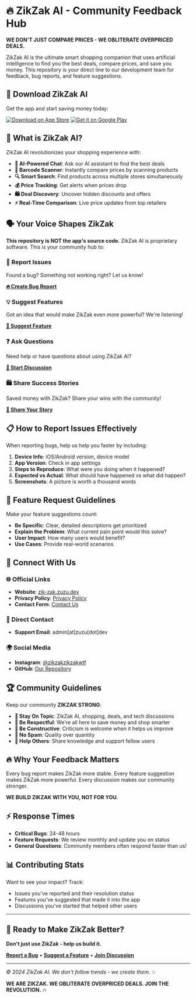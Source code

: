 # 🔥 ZikZak AI - Community Feedback Hub

**WE DON'T JUST COMPARE PRICES - WE OBLITERATE OVERPRICED DEALS.**

ZikZak AI is the ultimate smart shopping companion that uses artificial intelligence to find you the best deals, compare prices, and save you money. This repository is your direct line to our development team for feedback, bug reports, and feature suggestions.

## 📱 Download ZikZak AI

Get the app and start saving money today:

[![Download on App Store](https://img.shields.io/badge/Download_on-App_Store-black?style=for-the-badge&logo=apple&logoColor=white)](https://apps.apple.com/tr/app/zik-zak/id1563425450)
[![Get it on Google Play](https://img.shields.io/badge/Get_it_on-Google_Play-green?style=for-the-badge&logo=google-play&logoColor=white)](https://play.google.com/store/apps/details?id=dev.zuzu.zingo)

## 🚀 What is ZikZak AI?

ZikZak AI revolutionizes your shopping experience with:

- **🤖 AI-Powered Chat**: Ask our AI assistant to find the best deals
- **📱 Barcode Scanner**: Instantly compare prices by scanning products
- **🔍 Smart Search**: Find products across multiple stores simultaneously
- **💰 Price Tracking**: Get alerts when prices drop
- **🛍️ Deal Discovery**: Uncover hidden discounts and offers
- **⚡ Real-Time Comparison**: Live price updates from top retailers

## 🗣️ Your Voice Shapes ZikZak

**This repository is NOT the app's source code.** ZikZak AI is proprietary software. This is your community hub to:

### 🐛 Report Issues
Found a bug? Something not working right? Let us know!

**[🔥 Create Bug Report](https://github.com/arrrrny/zikzak_webpage/issues/new?assignees=&labels=bug&projects=&template=bug_report.md&title=%5BBUG%5D+)**

### 💡 Suggest Features
Got an idea that would make ZikZak even more powerful? We're listening!

**[🚀 Suggest Feature](https://github.com/arrrrny/zikzak_webpage/discussions/new?category=ideas)**

### ❓ Ask Questions
Need help or have questions about using ZikZak AI?

**[💬 Start Discussion](https://github.com/arrrrny/zikzak_webpage/discussions/new?category=q-a)**

### 🛍️ Share Success Stories
Saved money with ZikZak? Share your wins with the community!

**[🎯 Share Your Story](https://github.com/arrrrny/zikzak_webpage/discussions/new?category=general)**

## 📋 How to Report Issues Effectively

When reporting bugs, help us help you faster by including:

1. **Device Info**: iOS/Android version, device model
2. **App Version**: Check in app settings
3. **Steps to Reproduce**: What were you doing when it happened?
4. **Expected vs Actual**: What should have happened vs what did happen?
5. **Screenshots**: A picture is worth a thousand words

## 🌟 Feature Request Guidelines

Make your feature suggestions count:

- **Be Specific**: Clear, detailed descriptions get prioritized
- **Explain the Problem**: What current pain point would this solve?
- **User Impact**: How many users would benefit?
- **Use Cases**: Provide real-world scenarios

## 🔗 Connect With Us

### 🌐 Official Links
- **Website**: [zik-zak.zuzu.dev](https://zuzu.dev)
- **Privacy Policy**: [Privacy Policy](https://zuzu.dev/privacy-policy/)
- **Contact Form**: [Contact Us](https://zuzu.dev/contact/)

### 📧 Direct Contact
- **Support Email**: admin[at]zuzu[dot]dev

### 🌍 Social Media
- **Instagram**: [@zikzakzikzakwtf](https://instagram.com/zikzakzikzakwtf)
- **GitHub**: [Our Repository](https://github.com/arrrrny/zikzak_webpage)

## 🏆 Community Guidelines

Keep our community **ZIKZAK STRONG**:

- **🎯 Stay On Topic**: ZikZak AI, shopping, deals, and tech discussions
- **🤝 Be Respectful**: We're all here to save money and shop smarter
- **📝 Be Constructive**: Criticism is welcome when it helps us improve
- **🚫 No Spam**: Quality over quantity
- **💪 Help Others**: Share knowledge and support fellow users

## 🔥 Why Your Feedback Matters

Every bug report makes ZikZak more stable.
Every feature suggestion makes ZikZak more powerful.
Every discussion makes our community stronger.

**WE BUILD ZIKZAK WITH YOU, NOT FOR YOU.**

## ⚡ Response Times

- **Critical Bugs**: 24-48 hours
- **Feature Requests**: We review monthly and update you on status
- **General Questions**: Community members often respond faster than us!

## 📊 Contributing Stats

Want to see your impact? Track:
- Issues you've reported and their resolution status
- Features you've suggested that made it into the app
- Discussions you've started that helped other users

---

## 🎯 Ready to Make ZikZak Better?

**Don't just use ZikZak - help us build it.**

**[Report a Bug](https://github.com/arrrrny/zikzak_webpage/issues/new?assignees=&labels=bug&projects=&template=bug_report.md&title=%5BBUG%5D+)** • **[Suggest a Feature](https://github.com/arrrrny/zikzak_webpage/discussions/new?category=ideas)** • **[Join Discussion](https://github.com/arrrrny/zikzak_webpage/discussions)**

---

*© 2024 ZikZak AI. We don't follow trends - we create them.* 💥

**WE ARE ZIKZAK. WE OBLITERATE OVERPRICED DEALS. JOIN THE REVOLUTION.** 🔥
